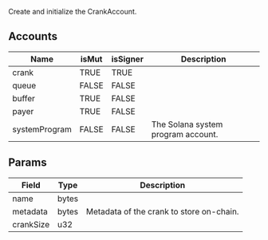 Create and initialize the CrankAccount.

## Accounts
|Name|isMut|isSigner|Description|
|--|--|--|--|
| crank | TRUE | TRUE |  | 
| queue | FALSE | FALSE |  | 
| buffer | TRUE | FALSE |  | 
| payer | TRUE | FALSE |  | 
| systemProgram | FALSE | FALSE | The Solana system program account. | 
## Params
|Field|Type|Description|
|--|--|--|
| name |  bytes |  |
| metadata |  bytes | Metadata of the crank to store on-chain. |
| crankSize |  u32 |  |
